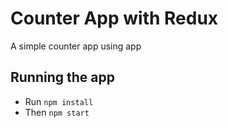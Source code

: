 # Counter App with Redux

A simple counter app using app

## Running the app

- Run `npm install`
- Then `npm start`
